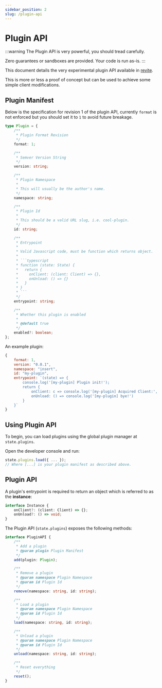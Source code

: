 ```yaml
---
sidebar_position: 2
slug: /plugin-api
---
```


# Plugin API

:::warning
The Plugin API is very powerful, you should tread carefully.

Zero guarantees or sandboxes are provided. Your code is run as-is.
:::

This document details the very experimental plugin API available in [revite](https://github.com/revoltchat/revite).

This is more or less a proof of concept but can be used to achieve some simple client modifications.

## Plugin Manifest

Below is the specification for revision 1 of the plugin API, currently `format` is not enforced but you should set it to `1` to avoid future breakage.

```typescript
type Plugin = {
    /**
     * Plugin Format Revision
     */
    format: 1;

    /**
     * Semver Version String
     */
    version: string;

    /**
     * Plugin Namespace
     *
     * This will usually be the author's name.
     */
    namespace: string;

    /**
     * Plugin Id
     *
     * This should be a valid URL slug, i.e. cool-plugin.
     */
    id: string;

    /**
     * Entrypoint
     *
     * Valid Javascript code, must be function which returns object.
     *
     * ```typescript
     * function (state: State) {
     *   return {
     *     onClient: (client: Client) => {},
     *     onUnload: () => {}
     *   }
     * }
     * ```
     */
    entrypoint: string;

    /**
     * Whether this plugin is enabled
     *
     * @default true
     */
    enabled?: boolean;
};
```

An example plugin:

```javascript
{
    format: 1,
    version: "0.0.1",
    namespace: "insert",
    id: "my-plugin",
    entrypoint: `(state) => {
        console.log('[my-plugin] Plugin init!');
        return {
            onClient: c => console.log('[my-plugin] Acquired Client:', c, '\\nHello', c.user.username + '!'),
            onUnload: () => console.log('[my-plugin] bye!')
        }
    }`
}
```

## Using Plugin API

To begin, you can load plugins using the global plugin manager at `state.plugins`.

Open the developer console and run:

```javascript
state.plugins.load({ ... });
// Where [...] is your plugin manifest as described above.
```

## Plugin API

A plugin's entrypoint is required to return an object which is referred to as the **instance**:

```typescript
interface Instance {
    onClient?: (client: Client) => {};
    onUnload?: () => void;
}
```

The Plugin API (`state.plugins`) exposes the following methods:

```typescript
interface PluginAPI {
    /**
     * Add a plugin
     * @param plugin Plugin Manifest
     */
    add(plugin: Plugin);

    /**
     * Remove a plugin
     * @param namespace Plugin Namespace
     * @param id Plugin Id
     */
    remove(namespace: string, id: string);

    /**
     * Load a plugin
     * @param namespace Plugin Namespace
     * @param id Plugin Id
     */
    load(namespace: string, id: string);

    /**
     * Unload a plugin
     * @param namespace Plugin Namespace
     * @param id Plugin Id
     */
    unload(namespace: string, id: string);

    /**
     * Reset everything
     */
    reset();
}
```
